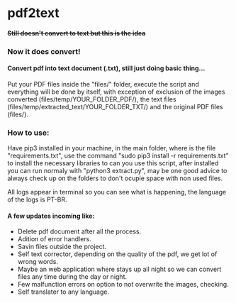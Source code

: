 # pdf2text

#### ~~Still doesn't convert to text but this is the idea~~

### **Now it does convert!**

#### Convert pdf into text document (.txt), still just doing basic thing...
Put your PDF files inside the "files/" folder, execute the script and everything will be
done by itself, with exception of exclusion of the images converted (files/temp/YOUR_FOLDER_PDF/), the text files (files/temp/extracted_text/YOUR_FOLDER_TXT/) and the original PDF files (files/).

### How to use:
Have pip3 installed in your machine, in the main folder, where is the file "requirements.txt",
use the command "sudo pip3 install -r requirements.txt" to install the necessary libraries to can you
use this script, after installed you can run normaly with "python3 extract.py", may be one good
advice to always check up on the folders to don't ocupie space with non used files.

All logs appear in terminal so you can see what is happening, the language of the logs is PT-BR.

#### A few updates incoming like:
- Delete pdf document after all the process.
- Adition of error handlers.
- Savin files outside the project.
- Self text corrector, depending on the quality of the pdf, we get lot of wrong words.
- Maybe an web application where stays up all night so we can convert files any time during the day or night.
- Few malfunction errors on option to not overwrite the images, checking.
- Self translater to any language.

